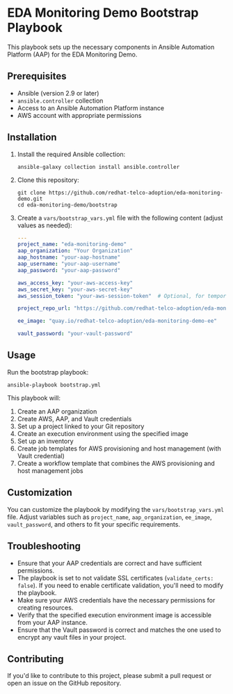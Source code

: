 # EDA Monitoring Demo Bootstrap Playbook

This playbook sets up the necessary components in Ansible Automation Platform (AAP) for the EDA Monitoring Demo.

## Prerequisites

- Ansible (version 2.9 or later)
- `ansible.controller` collection
- Access to an Ansible Automation Platform instance
- AWS account with appropriate permissions

## Installation

1. Install the required Ansible collection:

   ```
   ansible-galaxy collection install ansible.controller
   ```

2. Clone this repository:

   ```
   git clone https://github.com/redhat-telco-adoption/eda-monitoring-demo.git
   cd eda-monitoring-demo/bootstrap
   ```

3. Create a `vars/bootstrap_vars.yml` file with the following content (adjust values as needed):

   ```yaml
   ---
   project_name: "eda-monitoring-demo"
   aap_organization: "Your Organization"
   aap_hostname: "your-aap-hostname"
   aap_username: "your-aap-username"
   aap_password: "your-aap-password"

   aws_access_key: "your-aws-access-key"
   aws_secret_key: "your-aws-secret-key"
   aws_session_token: "your-aws-session-token"  # Optional, for temporary credentials

   project_repo_url: "https://github.com/redhat-telco-adoption/eda-monitoring-demo.git"

   ee_image: "quay.io/redhat-telco-adoption/eda-monitoring-demo-ee"

   vault_password: "your-vault-password"
   ```

## Usage

Run the bootstrap playbook:

```
ansible-playbook bootstrap.yml
```

This playbook will:

1. Create an AAP organization
2. Create AWS, AAP, and Vault credentials
3. Set up a project linked to your Git repository
4. Create an execution environment using the specified image
5. Set up an inventory
6. Create job templates for AWS provisioning and host management (with Vault credential)
7. Create a workflow template that combines the AWS provisioning and host management jobs

## Customization

You can customize the playbook by modifying the `vars/bootstrap_vars.yml` file. Adjust variables such as `project_name`, `aap_organization`, `ee_image`, `vault_password`, and others to fit your specific requirements.

## Troubleshooting

- Ensure that your AAP credentials are correct and have sufficient permissions.
- The playbook is set to not validate SSL certificates (`validate_certs: false`). If you need to enable certificate validation, you'll need to modify the playbook.
- Make sure your AWS credentials have the necessary permissions for creating resources.
- Verify that the specified execution environment image is accessible from your AAP instance.
- Ensure that the Vault password is correct and matches the one used to encrypt any vault files in your project.

## Contributing

If you'd like to contribute to this project, please submit a pull request or open an issue on the GitHub repository.

